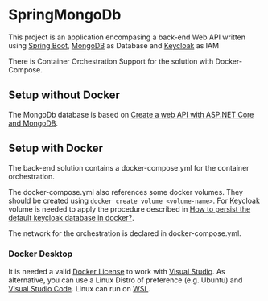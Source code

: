 # SpringMongoDb
This project is an application encompasing a back-end Web API written using [Spring Boot](https://spring.io), [MongoDB](https://www.mongodb.com/) as Database and [Keycloak](https://www.keycloak.org/) as IAM

There is Container Orchestration Support for the solution with Docker-Compose. 

## Setup without Docker
The MongoDb database is based on [Create a web API with ASP.NET Core and MongoDB](https://docs.microsoft.com/en-us/aspnet/core/tutorials/first-mongo-app?view=aspnetcore-5.0&tabs=visual-studio).

## Setup with Docker
The back-end solution contains a docker-compose.yml for the container orchestration. 

The docker-compose.yml also references some docker volumes. They should be created using `docker create volume <volume-name>`. For Keycloak volume is needed to apply the procedure described in [How to persist the default keycloak database in docker?](https://stackoverflow.com/questions/74714713/how-to-persist-the-default-keycloak-database-in-docker).

The network for the orchestration is declared in docker-compose.yml.

### Docker Desktop

It is needed a valid [Docker License](https://www.docker.com/pricing) to work with [Visual Studio](https://visualstudio.microsoft.com/downloads/). As alternative, you can use a Linux Distro of preference (e.g. Ubuntu) and [Visual Studio Code](https://code.visualstudio.com/). Linux can run on [WSL](https://docs.microsoft.com/en-us/windows/wsl/).
